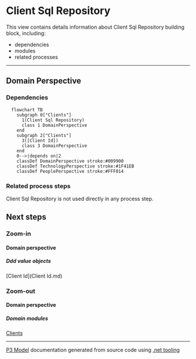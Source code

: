 ﻿
# Client Sql Repository

This view contains details information about Client Sql Repository building block, including:
- dependencies
- modules
- related processes  

---



## Domain Perspective


### Dependencies

```mermaid
  flowchart TB
    subgraph 0["Clients"]
      1(Client Sql Repository)
      class 1 DomainPerspective
    end
    subgraph 2["Clients"]
      3([Client Id])
      class 3 DomainPerspective
    end
    0-->|depends on|2
    classDef DomainPerspective stroke:#009900
    classDef TechnologyPerspective stroke:#1F41EB
    classDef PeoplePerspective stroke:#FFF014
```

### Related process steps

Client Sql Repository is not used directly in any process step.  

## Next steps


### Zoom-in


#### Domain perspective


##### Ddd value objects

[Client Id](Client Id.md)  

### Zoom-out


#### Domain perspective


##### Domain modules

[Clients](Clients.md)  

---

[P3 Model](https://github.com/P3-model/P3-model) documentation generated from source code using [.net tooling](https://github.com/P3-model/P3-model-dotnet)